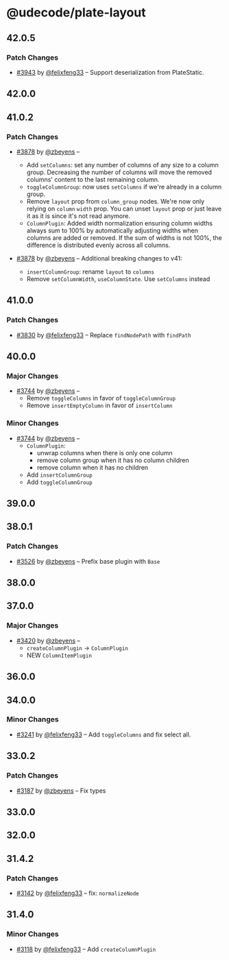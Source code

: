 # @udecode/plate-layout

## 42.0.5

### Patch Changes

- [#3943](https://github.com/udecode/plate/pull/3943) by [@felixfeng33](https://github.com/felixfeng33) – Support deserialization from PlateStatic.

## 42.0.0

## 41.0.2

### Patch Changes

- [#3878](https://github.com/udecode/plate/pull/3878) by [@zbeyens](https://github.com/zbeyens) –

  - Add `setColumns`: set any number of columns of any size to a column group. Decreasing the number of columns will move the removed columns' content to the last remaining column.
  - `toggleColumnGroup`: now uses `setColumns` if we're already in a column group.
  - Remove `layout` prop from `column_group` nodes. We're now only relying on `column` `width` prop. You can unset `layout` prop or just leave it as it is since it's not read anymore.
  - `ColumnPlugin`: Added width normalization ensuring column widths always sum to 100% by automatically adjusting widths when columns are added or removed. If the sum of widths is not 100%, the difference is distributed evenly across all columns.

- [#3878](https://github.com/udecode/plate/pull/3878) by [@zbeyens](https://github.com/zbeyens) – Additional breaking changes to v41:

  - `insertColumnGroup`: rename `layout` to `columns`
  - Remove `setColumnWidth`, `useColumnState`. Use `setColumns` instead

## 41.0.0

### Patch Changes

- [#3830](https://github.com/udecode/plate/pull/3830) by [@felixfeng33](https://github.com/felixfeng33) – Replace `findNodePath` with `findPath`

## 40.0.0

### Major Changes

- [#3744](https://github.com/udecode/plate/pull/3744) by [@zbeyens](https://github.com/zbeyens) –
  - Remove `toggleColumns` in favor of `toggleColumnGroup`
  - Remove `insertEmptyColumn` in favor of `insertColumn`

### Minor Changes

- [#3744](https://github.com/udecode/plate/pull/3744) by [@zbeyens](https://github.com/zbeyens) –
  - `ColumnPlugin`:
    - unwrap columns when there is only one column
    - remove column group when it has no column children
    - remove column when it has no children
  - Add `insertColumnGroup`
  - Add `toggleColumnGroup`

## 39.0.0

## 38.0.1

### Patch Changes

- [#3526](https://github.com/udecode/plate/pull/3526) by [@zbeyens](https://github.com/zbeyens) – Prefix base plugin with `Base`

## 38.0.0

## 37.0.0

### Major Changes

- [#3420](https://github.com/udecode/plate/pull/3420) by [@zbeyens](https://github.com/zbeyens) –
  - `createColumnPlugin` -> `ColumnPlugin`
  - NEW `ColumnItemPlugin`

## 36.0.0

## 34.0.0

### Minor Changes

- [#3241](https://github.com/udecode/plate/pull/3241) by [@felixfeng33](https://github.com/felixfeng33) – Add `toggleColumns` and fix select all.

## 33.0.2

### Patch Changes

- [#3187](https://github.com/udecode/plate/pull/3187) by [@zbeyens](https://github.com/zbeyens) – Fix types

## 33.0.0

## 32.0.0

## 31.4.2

### Patch Changes

- [#3142](https://github.com/udecode/plate/pull/3142) by [@felixfeng33](https://github.com/felixfeng33) – fix: `normalizeNode`

## 31.4.0

### Minor Changes

- [#3118](https://github.com/udecode/plate/pull/3118) by [@felixfeng33](https://github.com/felixfeng33) – Add `createColumnPlugin`
